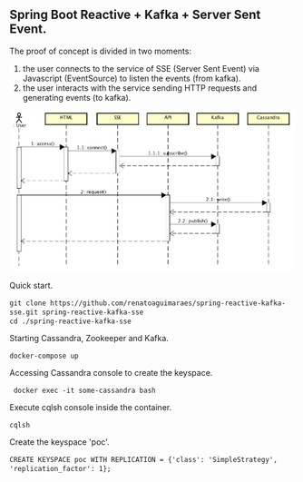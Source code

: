 ## Spring Boot Reactive + Kafka + Server Sent Event.


The proof of concept is divided in two moments:

1. the user connects to the service of SSE (Server Sent Event) via Javascript (EventSource) to listen the events (from kafka).
2. the user interacts with the service sending HTTP requests and generating events (to kafka).

![Flow](flow.png)

Quick start. 

```
git clone https://github.com/renatoaguimaraes/spring-reactive-kafka-sse.git spring-reactive-kafka-sse
cd ./spring-reactive-kafka-sse 
```

Starting Cassandra, Zookeeper and Kafka.

```
docker-compose up
```

Accessing Cassandra console to create the keyspace.

```
 docker exec -it some-cassandra bash
```

Execute cqlsh console inside the container.

```
cqlsh
```

Create the keyspace 'poc'.

```
CREATE KEYSPACE poc WITH REPLICATION = {'class': 'SimpleStrategy', 'replication_factor': 1};
```



